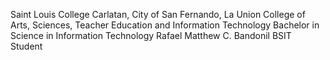 Saint Louis College
Carlatan, City of San Fernando, La Union
College of Arts, Sciences, Teacher Education and Information Technology
Bachelor in Science in Information Technology
Rafael Matthew C. Bandonil
BSIT Student
